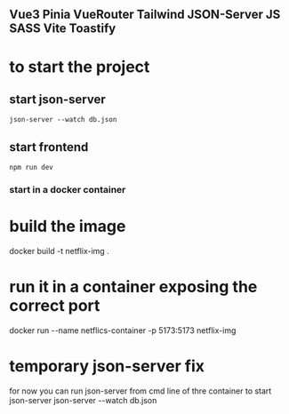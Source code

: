 ## Vue3 Pinia VueRouter Tailwind JSON-Server JS SASS Vite Toastify


# to start the project
## start json-server
	json-server --watch db.json
## start frontend
	npm run dev


### start in a docker container

# build the image
docker build -t netflix-img .
# run it in a container exposing the correct port
docker run --name netflics-container -p 5173:5173 netflix-img

# temporary json-server fix
for now you can run json-server from cmd line of thre container to start json-server
json-server --watch db.json